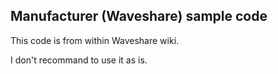 ## Manufacturer (Waveshare) sample code

This code is from within Waveshare wiki.

I don't recommand to use it as is.

